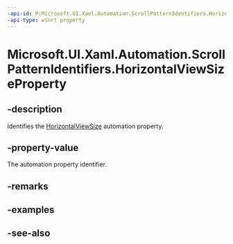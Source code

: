 ```yaml
---
-api-id: P:Microsoft.UI.Xaml.Automation.ScrollPatternIdentifiers.HorizontalViewSizeProperty
-api-type: winrt property
---
```


<!-- Property syntax
public Windows.UI.Xaml.Automation.AutomationProperty HorizontalViewSizeProperty { get; }
-->

# Microsoft.UI.Xaml.Automation.ScrollPatternIdentifiers.HorizontalViewSizeProperty

## -description
Identifies the [HorizontalViewSize](../microsoft.ui.xaml.automation.provider/iscrollprovider_horizontalviewsize.md) automation property.

## -property-value
The automation property identifier.

## -remarks

## -examples

## -see-also
